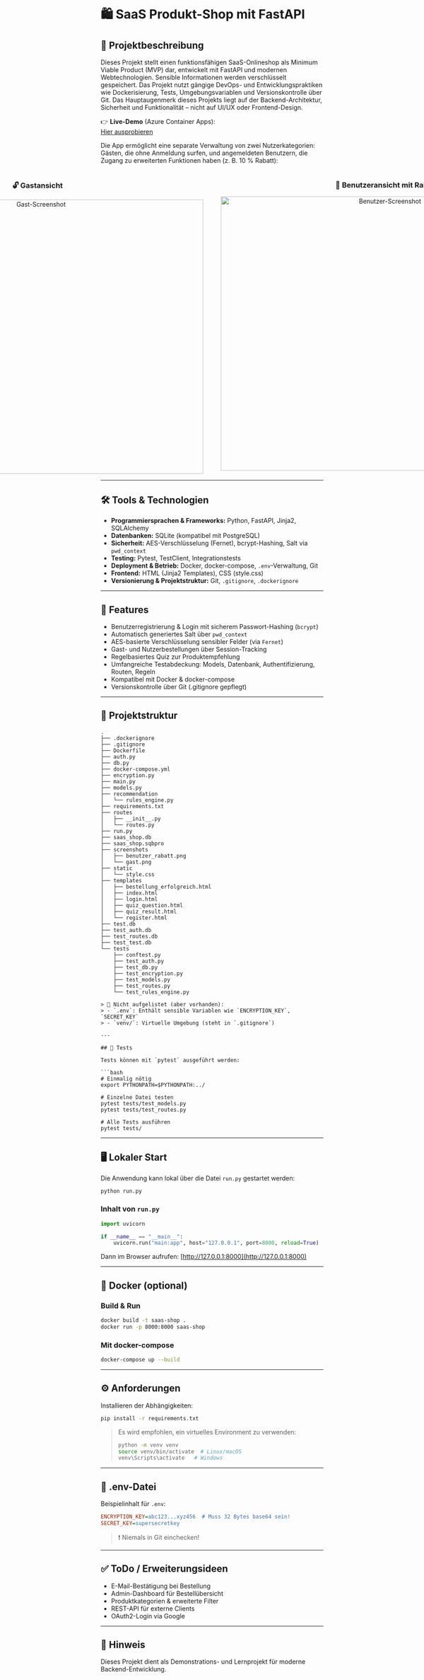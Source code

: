 # 🛍️ SaaS Produkt-Shop mit FastAPI

## 📄 Projektbeschreibung

Dieses Projekt stellt einen funktionsfähigen SaaS-Onlineshop als Minimum Viable Product (MVP) dar, entwickelt mit FastAPI und modernen Webtechnologien. Sensible Informationen werden verschlüsselt gespeichert. Das Projekt nutzt gängige DevOps- und Entwicklungspraktiken wie Dockerisierung, Tests, Umgebungsvariablen und Versionskontrolle über Git. Das Hauptaugenmerk dieses Projekts liegt auf der Backend-Architektur, Sicherheit und Funktionalität – nicht auf UI/UX oder Frontend-Design.

👉 **Live-Demo** (Azure Container Apps):  
[Hier ausprobieren](https://ca-saas-01.salmonsand-94fe0dc9.westeurope.azurecontainerapps.io)

Die App ermöglicht eine separate Verwaltung von zwei Nutzerkategorien: Gästen, die ohne Anmeldung surfen, und angemeldeten Benutzern, die Zugang zu erweiterten Funktionen haben (z. B. 10 % Rabatt):

<div style="display: flex; justify-content: center; gap: 40px; align-items: flex-start;">
  <div style="text-align: center;">
    <h3>🔓 Gastansicht</h3>
    <img src="screenshots/gast_2.png" width="750" height="620" alt="Gast-Screenshot">
  </div>
  <div style="text-align: center;">
    <h3>👤 Benutzeransicht mit Rabatt</h3>
    <img src="screenshots/benutzer_rabatt_2.png" width="750" height="620" alt="Benutzer-Screenshot">
  </div>
</div>


---

## 🛠️ Tools & Technologien

- **Programmiersprachen & Frameworks:** Python, FastAPI, Jinja2, SQLAlchemy
- **Datenbanken:** SQLite (kompatibel mit PostgreSQL)
- **Sicherheit:** AES-Verschlüsselung (Fernet), bcrypt-Hashing, Salt via `pwd_context`
- **Testing:** Pytest, TestClient, Integrationstests
- **Deployment & Betrieb:** Docker, docker-compose, `.env`-Verwaltung, Git
- **Frontend:** HTML (Jinja2 Templates), CSS (style.css)
- **Versionierung & Projektstruktur:** Git, `.gitignore`, `.dockerignore`

---

## 🚀 Features

- Benutzerregistrierung & Login mit sicherem Passwort-Hashing (`bcrypt`)
- Automatisch generiertes Salt über `pwd_context`
- AES-basierte Verschlüsselung sensibler Felder (via `Fernet`)
- Gast- und Nutzerbestellungen über Session-Tracking
- Regelbasiertes Quiz zur Produktempfehlung
- Umfangreiche Testabdeckung: Models, Datenbank, Authentifizierung, Routen, Regeln
- Kompatibel mit Docker & docker-compose
- Versionskontrolle über Git (.gitignore gepflegt)

---

## 📁 Projektstruktur

```text
.
├── .dockerignore
├── .gitignore
├── Dockerfile
├── auth.py
├── db.py
├── docker-compose.yml
├── encryption.py
├── main.py
├── models.py
├── recommendation
│   └── rules_engine.py
├── requirements.txt
├── routes
│   ├── __init__.py
│   └── routes.py
├── run.py
├── saas_shop.db
├── saas_shop.sqbpro
├── screenshots
│   ├── benutzer_rabatt.png
│   └── gast.png
├── static
│   └── style.css
├── templates
│   ├── bestellung_erfolgreich.html
│   ├── index.html
│   ├── login.html
│   ├── quiz_question.html
│   ├── quiz_result.html
│   └── register.html
├── test.db
├── test_auth.db
├── test_routes.db
├── test_test.db
└── tests
    ├── conftest.py
    ├── test_auth.py
    ├── test_db.py
    ├── test_encryption.py
    ├── test_models.py
    ├── test_routes.py
    └── test_rules_engine.py

> 📌 Nicht aufgelistet (aber vorhanden):
> - `.env`: Enthält sensible Variablen wie `ENCRYPTION_KEY`, `SECRET_KEY`
> - `venv/`: Virtuelle Umgebung (steht in `.gitignore`)

---

## 🧪 Tests

Tests können mit `pytest` ausgeführt werden:

```bash
# Einmalig nötig
export PYTHONPATH=$PYTHONPATH:../

# Einzelne Datei testen
pytest tests/test_models.py
pytest tests/test_routes.py

# Alle Tests ausführen
pytest tests/
```

---

## 🖥️ Lokaler Start

Die Anwendung kann lokal über die Datei `run.py` gestartet werden:

```bash
python run.py
```

### Inhalt von `run.py`

```python
import uvicorn

if __name__ == "__main__":
    uvicorn.run("main:app", host="127.0.0.1", port=8000, reload=True)
```

Dann im Browser aufrufen: [http://127.0.0.1:8000](http://127.0.0.1:8000)

---

## 🐳 Docker (optional)

### Build & Run

```bash
docker build -t saas-shop .
docker run -p 8000:8000 saas-shop
```

### Mit docker-compose

```bash
docker-compose up --build
```

---

## ⚙️ Anforderungen

Installieren der Abhängigkeiten:

```bash
pip install -r requirements.txt
```

> Es wird empfohlen, ein virtuelles Environment zu verwenden:
> ```bash
> python -m venv venv
> source venv/bin/activate  # Linux/macOS
> venv\Scripts\activate   # Windows
> ```

---

## 🔐 .env-Datei

Beispielinhalt für `.env`:

```ini
ENCRYPTION_KEY=abc123...xyz456  # Muss 32 Bytes base64 sein!
SECRET_KEY=supersecretkey
```

> ❗ Niemals in Git einchecken!

---

## ✅ ToDo / Erweiterungsideen

- E-Mail-Bestätigung bei Bestellung
- Admin-Dashboard für Bestellübersicht
- Produktkategorien & erweiterte Filter
- REST-API für externe Clients
- OAuth2-Login via Google

---

## 📌 Hinweis

Dieses Projekt dient als Demonstrations- und Lernprojekt für moderne Backend-Entwicklung.
